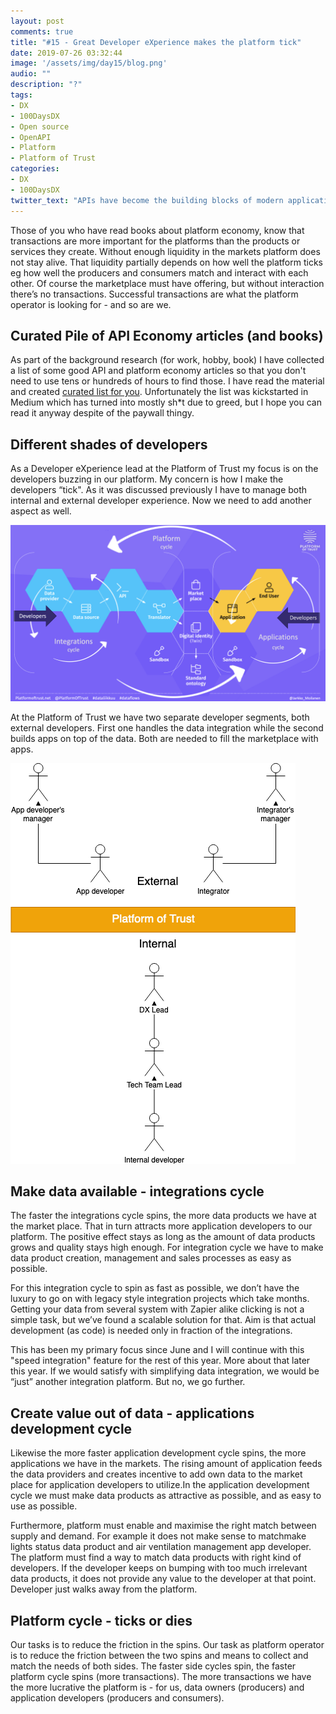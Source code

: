 ```yaml
---
layout: post
comments: true
title: "#15 - Great Developer eXperience makes the platform tick"
date: 2019-07-26 03:32:44
image: '/assets/img/day15/blog.png'
audio: ""
description: "?"
tags:
- DX 
- 100DaysDX
- Open source
- OpenAPI
- Platform
- Platform of Trust
categories: 
- DX
- 100DaysDX
twitter_text: "APIs have become the building blocks of modern application development."
---
```


Those of you who have read books about platform economy, know that transactions are more important for the platforms than the products or services they create. Without enough liquidity in the markets platform does not stay alive. That liquidity partially depends on how well the platform ticks eg how well the producers and consumers match and interact with each other. Of course the marketplace must have offering, but without interaction there’s no transactions. Successful transactions are what the platform operator is looking for - and so are we. 

## Curated Pile of API Economy articles (and books)

As part of the background research (for work, hobby, book) I have collected a list of some good API and platform economy articles so that you don't need to use tens or hundreds of hours to find those. I have read the material and created [curated list for you](https://medium.com/api-economy-hacklab/api-economy-articles-1322ec5b8ca?). Unfortunately the list was kickstarted in Medium which has turned into mostly sh*t due to greed, but I hope you can read it anyway despite of the paywall thingy.  

## Different shades of developers

As a Developer eXperience lead at the Platform of Trust my focus is on the developers buzzing in our platform. My concern is how I make the developers “tick". As it was discussed previously I have to manage both internal and external developer experience. Now we need to add another aspect as well. 

<img itemprop="image" src="/assets/img/day15/pot.png" alt="{{site.name}}">

At the Platform of Trust we have two separate developer segments, both external developers. First one handles the data integration while the second builds apps on top of the data. Both are needed to fill the marketplace with apps. 

<img itemprop="image" src="/assets/img/day15/developers.png" alt="{{site.name}}">


## Make data available - integrations cycle

The faster the integrations cycle spins, the more data products we have at the market place. That in turn attracts more application developers to our platform. The positive effect stays as long as the amount of data products grows and quality stays high enough. For integration cycle we have to make data product creation, management and sales processes as easy as possible. 

For this integration cycle to spin as fast as possible, we don’t have the luxury to go on with legacy style integration projects which take months. Getting your data from several system with Zapier alike clicking is not a simple task, but we’ve found a scalable solution for that. Aim is that actual development (as code) is needed only in fraction of the integrations. 

This has been my primary focus since June and I will continue with this "speed integration" feature for the rest of this year. More about that later this year. If we would satisfy with simplifying data integration, we would be “just” another integration platform. But no, we go further. 

## Create value out of data - applications development cycle

Likewise the more faster application development cycle spins, the more applications we have in the markets. The rising amount of application feeds the data providers and creates incentive to add own data to the market place for application developers to utilize.In the application development cycle we must make data products as attractive as possible, and as easy to use as possible. 

Furthermore, platform must enable and maximise the right match between supply and demand. For example it does not make sense to matchmake lights status data product and air ventilation management app developer. The platform must find a way to match data products with right kind of developers. If the developer keeps on bumping with too much irrelevant data products, it does not provide any value to the developer at that point. Developer just walks away from the platform. 

## Platform cycle - ticks or dies

Our tasks is to reduce the friction in the spins. Our task as platform operator is to reduce the friction between the two spins and means to collect and match the needs of both sides. The faster side cycles spin, the faster platform cycle spins (more transactions). The more transactions we have the more lucrative the platform is - for us, data owners (producers) and application developers (producers and consumers).  
